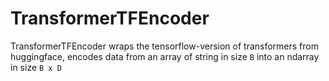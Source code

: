 # TransformerTFEncoder

TransformerTFEncoder wraps the tensorflow-version of transformers from huggingface, encodes data from an array of string in size `B` into an ndarray in size `B x D` 
